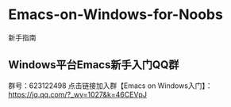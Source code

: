 # Emacs-on-Windows-for-Noobs
新手指南


## Windows平台Emacs新手入门QQ群
群号：623122498
点击链接加入群【Emacs on Windows入门】：https://jq.qq.com/?_wv=1027&k=46CEVpJ
